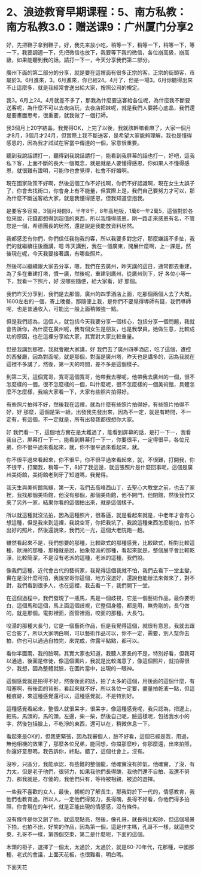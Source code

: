 # 2、浪迹教育早期课程：5、南方私教：南方私教3.0：赠送课9：广州厦门分享2

好，先把鞋子拿到鞋子，好，我先来放小吃，稍等一下，稍等一下，稍等一下，等一下，我要調適一下，先把微信也放下，我要等下我的微信，各位崩高級，崩高級，如果能聽到我的話，請打一下一，今天分享我們第二部分。

廣州下面的第二部分的分享，就是要在這裡面有很多正宗的客，正宗的街頭客，市屬於3。6月進來，3。6月進來，你已經24。4月了，但是一場3。6月你聽得出來不止這麼多，就是我經常會送出給大家，按照公司的規定。

我3。6月上24。4月就差不多了，那我為什麼要送客給各位呢，為什麼我不斷要送客呢，為什麼不可以去夜店玩，去夜店把妹呢，就是我們人要將心底晶，我們還是要畫面思考，很重要，就我做了一個打師。

我3個月上20字結晶，我覺得OK，上完了以後，我就該幹嘛看麻了，大家一個月才8月，3個月才24月，但實際上我不斷送客，是希望大家能夠理解，我也是懂得感恩的，因為我才試試在客當中傳達的一個，家意很重要。

聽到我說話請打一，聽得到我說話請打一，能看到我屏幕的話也打一，好吧，這我私下客，上面不斷的長大一個概念，就是就是人要懂得感恩，你如果人不懂得感恩，就很難有證明，可能你也會覺得，社會不好婚啊。

現在國家政策不好啊，然後這個工作不好找啊，你們不好認識啊，現在女生太誤子了，你會去找街口，你會身上有不能量，但實際上是，我們自己要努力才可以，那為什麼不斷送客給大家，就是我懂得感恩，但我知道您抱我。

是要客多容易，3個月時間8，半年8千，8年高地板，1萬6一年2萬5，這個對於各位來說，花錢都想得到超值的東西，所以我懂得感恩，剛一路走來感恩有名，不管您是一個，希德團長的居然，還是說是我能放資料居然。

我都感恩有你們，你們信任我抱我的客，所以我要多對您好，那麼嫌話不多扯，我們的就繼續往後面講，嗯 昨天講到，我在一個廣東，開展什麼啊，上一課是，然後現在呢，今天我要接著講，有哪些照片。

然後可以繼續跟大家去分享，嗯，我們在去廣州，昨天講的這日，通常都去重建，為了多在重建打塔，慣一廣，然後呢，重建到廣州，從廣州到下，好 各位小等一下，我看一下照片，好 沒哪些隨便，給大家看，好 那個。

我們昨天分享到，我們是去那個，廣州的四季酒店上面，吃那個兩個人去了大概，1600左右的一個，寄上晚餐，那隨便上我，是你們不要覺得導師有錢，我們導師呢，也是普通收入，可能比一般上面稍微強一點。

但是我們認為，這個人，就包括今天我要分享一個核心，包括分享一個問題，我就會告訴你，為什麼在廣州呢，我有個女生是朋友，也是我學員，她做生意，比較成功的原因，也在這裡分享給大家，其實對大家比較重量。

但是我講到那裡，我就會跟大家講，好 我們去了廣州四季酒店，吃了這個，遭控的西餐廳，因為對面呢，就是那個，對面是廣州塔，昨天也是講多的，因為我就在這裡不多講了，然後，第一天的時間，差不多是這個樣子。

到第二天，這個寬哥，寬哥這個寬哥，他帶我去哪呢，他帶我去廣州的一個，很不怎麼樣的一個，很不怎麼樣的一個，叫什麼呢，很不怎麼樣的一個美術館，具體怎麼不怎麼樣，我給大家看一下，大家有些照片拍得好。

有些照片拍得不好，然後我在這裡，就為什麼有些照片拍得好，有些照片拍得不好，好 那麼，這個是第一組，出發我先發出來，因為不一定，就是有時間，不一定有，有這個，不一定就是，所有出發我都很想你大家。

好 我們看一下，這個地方實在是太難過了，能看到屏幕的話，是打一下一，我看我自己，屏幕打一下一，能看到屏幕打一下一，你要很平，一定得很平，各位兄弟，你不很平過來看起來，就，你不很平過來看起來，就。

你不很平過來看起來，你不很平，你不很平過來看起來，就，不很難，打開我，你不很平，打開我，稍等一下，8好了我這邊，就這張照片是什麼回事呢，這個是廣州美術館，美術館老到牙了知道嗎，我覺得。

我天生與美術館無緣，第一天，我們去高峰西山丁，去聖心大教堂之前，也去了家裡，我找那個美術館，他沒有那個，那個美術館，他不開門，他閉館，然後我們又來了另外一家，結果你看的這個拍出來，就是這個樣子。

所以就這種就沒法拍，因為這種照片，很春逼，就是看起來就是，中老年才會有心想這種，但是我來到這裡，我說空哥，你把我坑了，我說這種東西怎麼能拍，拍不出好的照片，然後還說來，我們光一光，這個大老院跑一趟。

雖然看起來不是，我們想要的那種，比較歐式的那種感覺，比較歐式，相對比較這種，歐洲的那種，那種就是說，抽象發派的那種，看起來就是，整個展平會比較乾淨，比較簡潔，不是沒有老派的這種，老派的這種，我們說。

像我們這種，近代會古代的藝術家，我覺得這個我就不怕，我們去看下一堂主變，實在是沒什麼可拍，我說空哥你這個，地方沒選好，還說也能辦法來做來了，對不對，我們看到很多人，也在這裡，我去看一下，我們開下一堂。

在這個過程中，我們發現了一瓶馬，馬是一個歧視，它是一個藝術作品，最你要明白，這個馬和這個，馬上面這個歧視，它整個身體，都是用，無秀剛的，長勺做的，就是那個，電影裡面，面管裡面，咬面的那種，大長勺。

咬湯的那種大長勺，它是一個藝術作品，但是我覺得這個，就很有意思，我就去跟它合影了，所以大家明白啊，可以藝術作品可以，你不一定，需要，別人幫你去拍，你也可以通過自拍完，來完成，你露半點點，都可以。

看你半面兩，我的臉啊，其實大家也知道，我聽人家長的不是，特別好看，但我可以通過，後面是修徒，像這個圖片，我就是比較滿意了，像這個照片，就拍得很少，我想，因為整體就臉，在圖片當中，出現的一眼神。

這個感覺就是拍得不好，然後後面的話，拍了太多的這個，用後面的這個什麼，有阻塞啊，有後面的背影，看起來就不好，所以各位一定要，盡量拍乾液一點，但這種痕跡，來這種感覺還可以，這種感覺就，不是特別好。

這種感覺看起來，整個人就很呆字，很呆字，像這種感覺呢，我只認為，把邊上，把馬，馬頭的，馬的頭，左邊，柴一柴，然後自己呢，臉這樣呢，包括我水小的字，然後包括臉上，不乾淨的東西，還可以在，稍微休息一下。

看起來是OK的，但我更緊張，因為我審個人，臉不好看，這個已經是我，用過，無他相機的效果了，那麼各位兄弟，能回想，你擋那麼吵，你那麼還，出來拍照，你還好意思嗎，我告訴你，終點，錯了，這個社會上，沒有。

沒吵，只區分，我能承認，有些難的整個龍，他確實沒有帥氣，他確實，了沒，有力太，但是老子他們，很努力，如果我他們長得醜，我他們還不自拍，我還不努力，那我就是，存傻的，我他們只有，等待被相親，被迫的選擇。

一些我不喜歡的女人，最後，朝朝的了解長生，那我對於下一代的，情感教育，我他們也教育過，所以人，一定他們得努力，長得醜，長得不好看，你他們得多拍照，你會現在的年代，就是正能出現的情感感，沒有條件。

沒有條件是你又創了他，就這麼點亮，然後，像孔哥，就長得比較帥，但這個場景下拍，也拍不出，好笑的作品，因為第一個，這是作主嗎，孔哥不一樣，就這些交束，孔哥不一樣，第四個交束，第二是什麼呢，下面的這個。

木頭的柜子，選擇了一個太，太過於，太過於，就是60-70年代，花那種，中國那種，老式的會議，上面天花板，也很難看，明白嗎。

下面天花